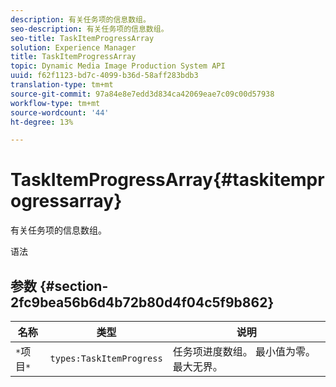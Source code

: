 ```yaml
---
description: 有关任务项的信息数组。
seo-description: 有关任务项的信息数组。
seo-title: TaskItemProgressArray
solution: Experience Manager
title: TaskItemProgressArray
topic: Dynamic Media Image Production System API
uuid: f62f1123-bd7c-4099-b36d-58aff283bdb3
translation-type: tm+mt
source-git-commit: 97a84e8e7edd3d834ca42069eae7c09c00d57938
workflow-type: tm+mt
source-wordcount: '44'
ht-degree: 13%

---
```



# TaskItemProgressArray{#taskitemprogressarray}

有关任务项的信息数组。

语法

## 参数 {#section-2fc9bea56b6d4b72b80d4f04c5f9b862}

| 名称 | 类型 | 说明 |
|---|---|---|
| `*`项目`*` | `types:TaskItemProgress` | 任务项进度数组。 最小值为零。 最大无界。 |

